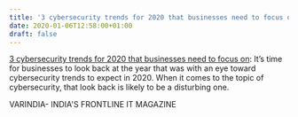 ```yaml
---
title: '3 cybersecurity trends for 2020 that businesses need to focus on'
date: 2020-01-06T12:58:00+01:00
draft: false
---
```


[3 cybersecurity trends for 2020 that businesses need to focus on](https://varindia.com/news/3-cybersecurity-trends-for-2020-that-businesses-need-to-focus-on#.XhMg65hU64E.blogger): It’s time for businesses to look back at the year that was with an eye toward cybersecurity trends to expect in 2020. When it comes to the topic of cybersecurity, that look back is likely to be a disturbing one.  
  
VARINDIA- INDIA'S FRONTLINE IT MAGAZINE